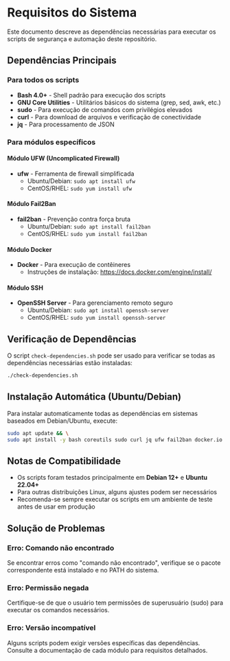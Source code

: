 # Requisitos do Sistema

Este documento descreve as dependências necessárias para executar os scripts de segurança e automação deste repositório.

## Dependências Principais

### Para todos os scripts
- **Bash 4.0+** - Shell padrão para execução dos scripts
- **GNU Core Utilities** - Utilitários básicos do sistema (grep, sed, awk, etc.)
- **sudo** - Para execução de comandos com privilégios elevados
- **curl** - Para download de arquivos e verificação de conectividade
- **jq** - Para processamento de JSON

### Para módulos específicos

#### Módulo UFW (Uncomplicated Firewall)
- **ufw** - Ferramenta de firewall simplificada
  - Ubuntu/Debian: `sudo apt install ufw`
  - CentOS/RHEL: `sudo yum install ufw`

#### Módulo Fail2Ban
- **fail2ban** - Prevenção contra força bruta
  - Ubuntu/Debian: `sudo apt install fail2ban`
  - CentOS/RHEL: `sudo yum install fail2ban`

#### Módulo Docker
- **Docker** - Para execução de contêineres
  - Instruções de instalação: https://docs.docker.com/engine/install/

#### Módulo SSH
- **OpenSSH Server** - Para gerenciamento remoto seguro
  - Ubuntu/Debian: `sudo apt install openssh-server`
  - CentOS/RHEL: `sudo yum install openssh-server`

## Verificação de Dependências

O script `check-dependencies.sh` pode ser usado para verificar se todas as dependências necessárias estão instaladas:

```bash
./check-dependencies.sh
```

## Instalação Automática (Ubuntu/Debian)

Para instalar automaticamente todas as dependências em sistemas baseados em Debian/Ubuntu, execute:

```bash
sudo apt update && \
sudo apt install -y bash coreutils sudo curl jq ufw fail2ban docker.io openssh-server
```

## Notas de Compatibilidade

- Os scripts foram testados principalmente em **Debian 12+** e **Ubuntu 22.04+**
- Para outras distribuições Linux, alguns ajustes podem ser necessários
- Recomenda-se sempre executar os scripts em um ambiente de teste antes de usar em produção

## Solução de Problemas

### Erro: Comando não encontrado
Se encontrar erros como "comando não encontrado", verifique se o pacote correspondente está instalado e no PATH do sistema.

### Erro: Permissão negada
Certifique-se de que o usuário tem permissões de superusuário (sudo) para executar os comandos necessários.

### Erro: Versão incompatível
Alguns scripts podem exigir versões específicas das dependências. Consulte a documentação de cada módulo para requisitos detalhados.

